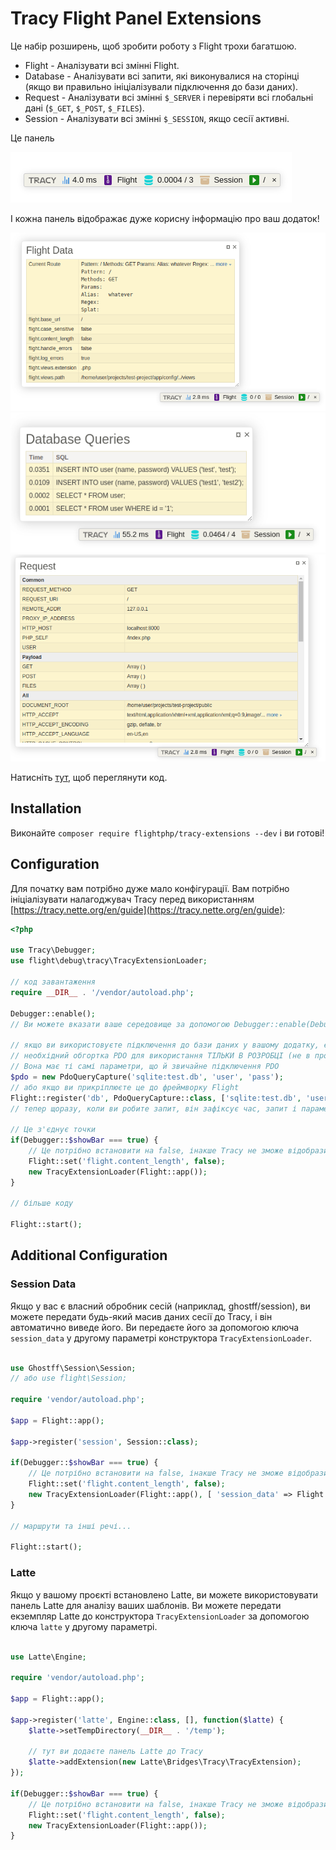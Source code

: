 Tracy Flight Panel Extensions
=====

Це набір розширень, щоб зробити роботу з Flight трохи багатшою.

- Flight - Аналізувати всі змінні Flight.
- Database - Аналізувати всі запити, які виконувалися на сторінці (якщо ви правильно ініціалізували підключення до бази даних).
- Request - Аналізувати всі змінні `$_SERVER` і перевіряти всі глобальні дані (`$_GET`, `$_POST`, `$_FILES`).
- Session - Аналізувати всі змінні `$_SESSION`, якщо сесії активні.

Це панель

![Flight Бар](https://raw.githubusercontent.com/flightphp/tracy-extensions/master/flight-tracy-bar.png)

І кожна панель відображає дуже корисну інформацію про ваш додаток!

![Flight Data](https://raw.githubusercontent.com/flightphp/tracy-extensions/master/flight-var-data.png)
![Flight Database](https://raw.githubusercontent.com/flightphp/tracy-extensions/master/flight-db.png)
![Flight Request](https://raw.githubusercontent.com/flightphp/tracy-extensions/master/flight-request.png)

Натисніть [тут](https://github.com/flightphp/tracy-extensions), щоб переглянути код.

Installation
-------
Виконайте `composer require flightphp/tracy-extensions --dev` і ви готові!

Configuration
-------
Для початку вам потрібно дуже мало конфігурації. Вам потрібно ініціалізувати налагоджувач Tracy перед використанням [https://tracy.nette.org/en/guide](https://tracy.nette.org/en/guide):

```php
<?php

use Tracy\Debugger;
use flight\debug\tracy\TracyExtensionLoader;

// код завантаження
require __DIR__ . '/vendor/autoload.php';

Debugger::enable();
// Ви можете вказати ваше середовище за допомогою Debugger::enable(Debugger::DEVELOPMENT)

// якщо ви використовуєте підключення до бази даних у вашому додатку, є 
// необхідний обгортка PDO для використання ТІЛЬКИ В РОЗРОБЦІ (не в продакшні, будь ласка!)
// Вона має ті самі параметри, що й звичайне підключення PDO
$pdo = new PdoQueryCapture('sqlite:test.db', 'user', 'pass');
// або якщо ви прикріплюєте це до фреймворку Flight
Flight::register('db', PdoQueryCapture::class, ['sqlite:test.db', 'user', 'pass']);
// тепер щоразу, коли ви робите запит, він зафіксує час, запит і параметри

// Це з'єднує точки
if(Debugger::$showBar === true) {
	// Це потрібно встановити на false, інакше Tracy не зможе відобразитися :(
	Flight::set('flight.content_length', false);
	new TracyExtensionLoader(Flight::app());
}

// більше коду

Flight::start();
```

## Additional Configuration

### Session Data
Якщо у вас є власний обробник сесій (наприклад, ghostff/session), ви можете передати будь-який масив даних сесії до Tracy, і він автоматично виведе його. Ви передаєте його за допомогою ключа `session_data` у другому параметрі конструктора `TracyExtensionLoader`.

```php

use Ghostff\Session\Session;
// або use flight\Session;

require 'vendor/autoload.php';

$app = Flight::app();

$app->register('session', Session::class);

if(Debugger::$showBar === true) {
	// Це потрібно встановити на false, інакше Tracy не зможе відобразитися :(
	Flight::set('flight.content_length', false);
	new TracyExtensionLoader(Flight::app(), [ 'session_data' => Flight::session()->getAll() ]);
}

// маршрути та інші речі...

Flight::start();
```

### Latte

Якщо у вашому проєкті встановлено Latte, ви можете використовувати панель Latte для аналізу ваших шаблонів. Ви можете передати екземпляр Latte до конструктора `TracyExtensionLoader` за допомогою ключа `latte` у другому параметрі.

```php

use Latte\Engine;

require 'vendor/autoload.php';

$app = Flight::app();

$app->register('latte', Engine::class, [], function($latte) {
	$latte->setTempDirectory(__DIR__ . '/temp');

	// тут ви додаєте панель Latte до Tracy
	$latte->addExtension(new Latte\Bridges\Tracy\TracyExtension);
});

if(Debugger::$showBar === true) {
	// Це потрібно встановити на false, інакше Tracy не зможе відобразитися :(
	Flight::set('flight.content_length', false);
	new TracyExtensionLoader(Flight::app());
}
```